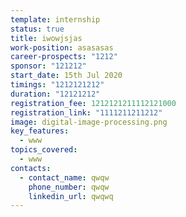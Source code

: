 ```yaml
---
template: internship
status: true
title: iwowjsjas
work-position: asasasas
career-prospects: "1212"
sponsor: "121212"
start_date: 15th Jul 2020
timings: "1212121212"
duration: "12121212"
registration_fee: 1212121211112121000
registration_link: "1111211211212"
image: digital-image-processing.png
key_features:
  - www
topics_covered:
  - www
contacts:
  - contact_name: qwqw
    phone_number: qwqw
    linkedin_url: qwqwq
---
```

